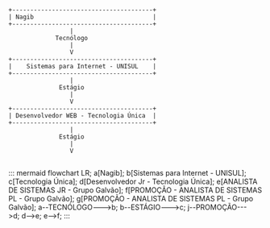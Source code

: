 ```
+---------------------------------------+
| Nagib                                 |
+---------------------------------------+
                 |
             Tecnólogo
                 |
                 V
+---------------------------------------+
|    Sistemas para Internet - UNISUL    |
+---------------------------------------+
                 |
              Estágio
                 |
                 V
+---------------------------------------+
| Desenvolvedor WEB - Tecnologia Única  |
+---------------------------------------+
                 |
              Estágio
                 |
                 V
          
```

::: mermaid
flowchart LR;
a[Nagib];
b[Sistemas para Internet - UNISUL];
c[Tecnologia Única];
d[Desenvolvedor Jr - Tecnologia Única];
e[ANALISTA DE SISTEMAS JR - Grupo Galvão];
f[PROMOÇÃO - ANALISTA DE SISTEMAS PL - Grupo Galvão];
g[PROMOÇÃO - ANALISTA DE SISTEMAS PL - Grupo Galvão];
a--TECNÓLOGO--->b;
b--ESTÁGIO--->c;
j--PROMOÇÃO--->d;
d-->e;
e-->f;
:::
